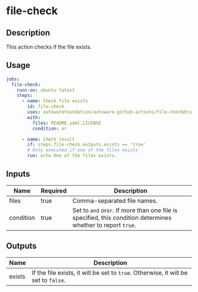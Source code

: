 # file-check

## Description

This action checks if the file exists.

## Usage

```yaml
jobs:
  file-check:
    runs-on: ubuntu-latest
    steps:
      - name: Check file exists
        id: file-check
        uses: autowarefoundation/autoware-github-actions/file-check@tier4/proposal
        with:
          files: README.yaml,LICENSE
          condition: or

      - name: Check result
        if: steps.file-check.outputs.exists == 'true'
        # Only executed if one of the files exists
        run: echo One of the files exists.
```

## Inputs

| Name            | Required | Description                   |
| --------------- | -------- | ----------------------------- |
| files           | true     | Comma-separated file names. |
| condition       | true     | Set to `and` or`or`. If more than one file is specified, this condition determines whether to report `true`.    |

## Outputs

| Name             | Description                   |
| ---------------  | ----------------------------- |
| exists           | If the file exists, it will be set to `true`. Otherwise, it will be set to `false`. |
